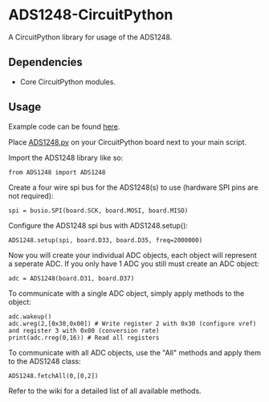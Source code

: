 # ADS1248-CircuitPython
 A CircuitPython library for usage of the ADS1248.
 
## Dependencies
- Core CircuitPython modules.

## Usage
Example code can be found [here](https://github.com/AdinAck/ADS1248-CircuitPython/tree/master/examples).

Place [ADS1248.py](https://github.com/AdinAck/ADS1248-CircuitPython/blob/master/ADS1248.py) on your CircuitPython board next to your main script.

Import the ADS1248 library like so:
```
from ADS1248 import ADS1248
```

Create a four wire spi bus for the ADS1248(s) to use (hardware SPI pins are not required):
```
spi = busio.SPI(board.SCK, board.MOSI, board.MISO)
```

Configure the ADS1248 spi bus with ADS1248.setup():
```
ADS1248.setup(spi, board.D33, board.D35, freq=2000000)
```

Now you will create your individual ADC objects, each object will represent a seperate ADC. If you only have 1 ADC you still must create an ADC object:
```
adc = ADS1248(board.D31, board.D37)
```

To communicate with a single ADC object, simply apply methods to the object:
```
adc.wakeup()
adc.wreg(2,[0x30,0x00]) # Write register 2 with 0x30 (configure vref) and register 3 with 0x00 (conversion rate)
print(adc.rreg(0,16)) # Read all registers
```


To communicate with all ADC objects, use the "All" methods and apply them to the ADS1248 class:
```
ADS1248.fetchAll(0,[0,2])
```
Refer to the wiki for a detailed list of all available methods.
